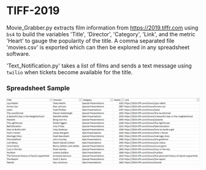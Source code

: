 # TIFF-2019

Movie_Grabber.py extracts film information from https://2019.tiffr.com using `bs4` to build the variables 'Title', 'Director', 'Category', 'Link', and the metric 'Heart' to gauge the popularity of the title. A comma separated file 'movies.csv' is exported which can then be explored in any spreadsheet software.

'Text_Notification.py' takes a list of films and sends a text message using `twilio` when tickets become available for the title.

### Spreadsheet Sample

![Top 20 Films](./figures/table_screenshot.png)